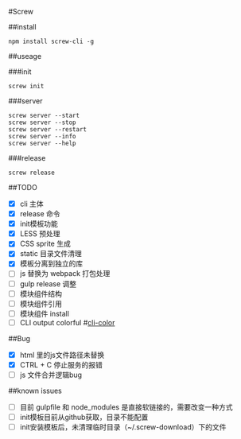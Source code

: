 #Screw

##install  
```
npm install screw-cli -g
```

##useage

###init  
```
screw init
```

###server  
```
screw server --start
screw server --stop
screw server --restart
screw server --info
screw server --help
```

###release  
```
screw release
```

##TODO

- [x] cli 主体
- [x] release 命令
- [x] init模板功能
- [x] LESS 预处理
- [x] CSS sprite 生成
- [x] static 目录文件清理
- [x] 模板分离到独立的库
- [ ] js 替换为 webpack 打包处理
- [ ] gulp release 调整
- [ ] 模块组件结构
- [ ] 模块组件引用
- [ ] 模块组件 install
- [ ] CLI output colorful #[cli-color](https://github.com/medikoo/cli-color)

##Bug

- [x] html 里的js文件路径未替换
- [x] CTRL + C  停止服务的报错
- [ ] js 文件合并逻辑bug

##known issues

- [ ] 目前 gulpfile 和 node_modules 是直接软链接的，需要改变一种方式
- [ ] init模板目前从github获取，目录不能配置
- [ ] init安装模板后，未清理临时目录（~/.screw-download）下的文件
